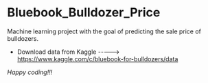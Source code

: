 # Bluebook_Bulldozer_Price
Machine learning project with the goal of predicting the sale price of bulldozers.

* Download data from Kaggle ----->  https://www.kaggle.com/c/bluebook-for-bulldozers/data

*Happy coding!!!*
